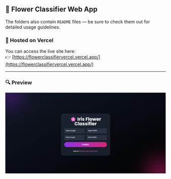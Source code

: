 ## 🌸 Flower Classifier Web App

The folders also contain `README` files — be sure to check them out for detailed usage guidelines.

### 🔗 Hosted on Vercel  
You can access the live site here:  
👉 [https://flowerclassifiervercel.vercel.app/](https://flowerclassifiervercel.vercel.app/)

---

### 🔍 Preview  
![Flower Classifier Preview](https://github.com/Muhammad-Awais-Professional/ML_A3_flower_classifier/blob/main/preview.png)  
